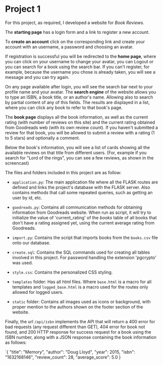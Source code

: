 # Project 1

For this project, as required, I developed a website for *Book Reviews*. 

The **starting page** has a login form and a link to register a new account. 

To **create an account** click on the corresponding link and create your account with an username, a password and choosing an avatar. 

If registration is successful you will be redirected to the **home page**, where you can click on your username to change your avatar, you can Logout or you can search for a book using the search bar. If you can't register, for example, because the username you chose is already taken, you will see a message and you can try again.

On any page available after login, you will see the search bar next to your profile name and your avatar. The **search engine** of the website allows you to type an ISBN, a book title, or an author's name. Allowing also to search by partial content of any of this fields.
The results are displayed in a list, where you can click any book to refer to that book's page.

The **book page** displays all the book information, as well as the current rating (with number of reviews on this site) and the current rating obtained from Goodreads web (with its own review count). If you haven't submitted a review for that book, you will be allowed to submit a review with a rating (1 to 5 stars) and optionally a comment.

Below the book's information, you will see a list of cards showing all the available reviews on that title from different users. (For, example if you search for "Lord of the rings", you can see a few reviews, as shown in the screencast)


The files and folders included in this project are as follow:

- `application.py`: The main application file where all the FLASK routes are defined and links the project's database with the FLASK server. Also contains methods that call some repeated queries, such as getting an user by id, etc.

- `goodreads.py`: Contains all communication methods for obtaining information from Goodreads website. When run as script, it will try to initialize the value of 'current_rating' of the *books* table of all books that don't have a rating assigned yet, using the current average rating from Goodreads.

- `import.py`: Contains the script that imports books from the `books.csv` file onto our database.

- `create.sql`: Contains the SQL commands used for creating all tables involved in this project. For password handling the extension 'pgcrypto' was used.

- `style.css`: Contains the personalized CSS styling.

- `templates` folder: Has all html files. Where `base.html` is a macro for all templates and `logged_base.html` is a macro used for the routes only allowed for logged users.

- `static` folder: Contains all images used as icons or background, with proper mention to the authors shown on the footer section of the website.

Finally, the url `/api/isbn` implements the API that will return a 400 error for bad requests (any request different than GET), 404 error for book not found, and 200 HTTP response for success request for a book using the ISBN number, along with a JSON response containing the book information as follows: 

`{
    "title": "Memory",
    "author": "Doug Lloyd",
    "year": 2015,
    "isbn": "1632168146",
    "review_count": 28,
    "average_score": 5.0
}
